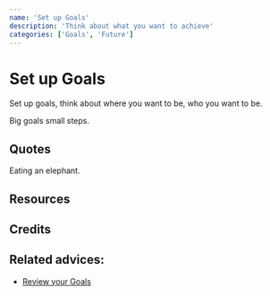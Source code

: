 ```yaml
---
name: 'Set up Goals'
description: 'Think about what you want to achieve'
categories: ['Goals', 'Future']
---
```

# Set up Goals

Set up goals, think about where you want to be, who you want to be.

Big goals small steps.

## Quotes

Eating an elephant.

## Resources

## Credits

## Related advices:

- [Review your Goals](../Review%20your%20Goals)
